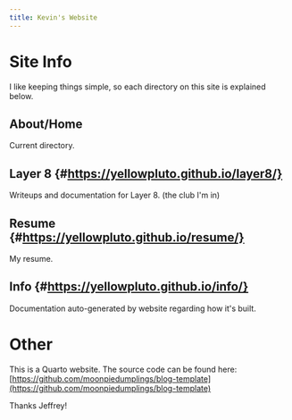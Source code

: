 ```yaml
---
title: Kevin's Website
---
```


# Site Info

I like keeping things simple, so each directory on this site is explained below.

## About/Home

Current directory.

## Layer 8 {#https://yellowpluto.github.io/layer8/}

Writeups and documentation for Layer 8. (the club I'm in)

## Resume {#https://yellowpluto.github.io/resume/}

My resume.

## Info {#https://yellowpluto.github.io/info/}

Documentation auto-generated by website regarding how it's built.



# Other 

This is a Quarto website. The source code can be found here:
[https://github.com/moonpiedumplings/blog-template](https://github.com/moonpiedumplings/blog-template)

Thanks Jeffrey!
